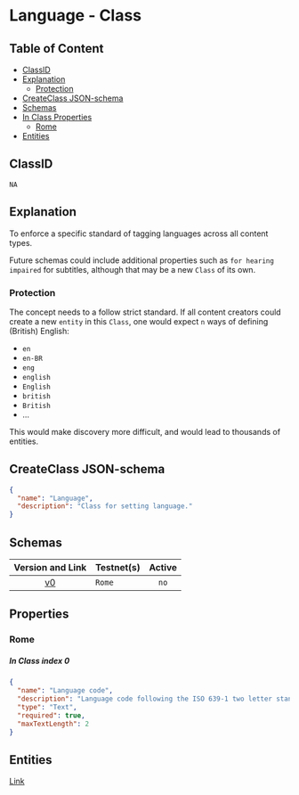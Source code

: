 Language - Class
================

Table of Content
----------------
<!-- TOC START min:1 max:3 link:true asterisk:false update:true -->
  - [ClassID](#classid)
  - [Explanation](#explanation)
    - [Protection](#protection)
  - [CreateClass JSON-schema](#createclass-json-schema)
  - [Schemas](#schemas)
  - [In Class Properties](#in-class-properties)
    - [Rome](#rome)
  - [Entities](#entities)
<!-- TOC END -->

## ClassID
`NA`

## Explanation
To enforce a specific standard of tagging languages across all content types.

Future schemas could include additional properties such as `for hearing impaired` for subtitles, although that may be a new `Class` of its own.

### Protection

The concept needs to a follow strict standard. If all content creators could create a new `entity` in this `Class`, one would expect `n` ways of defining (British) English:
- `en`
- `en-BR`
- `eng`
- `english`
- `English`
- `british`
- `British`
- ...

This would make discovery more difficult, and would lead to thousands of entities.

## CreateClass JSON-schema
```json
{
  "name": "Language",
  "description": "Class for setting language."
}
```

## Schemas

|Version and Link                                           |   Testnet(s)     |Active|
|:---------------------------------------------------------:|------------------|:----:|
| [v0](../../schemas/general/language0.json)                | `Rome`           | `no` |

## Properties
### Rome
##### In Class index 0
```json
{
  "name": "Language code",
  "description": "Language code following the ISO 639-1 two letter standard.",
  "type": "Text",
  "required": true,
  "maxTextLength": 2
}
```

## Entities

[Link](../../entities/general/language.md)
